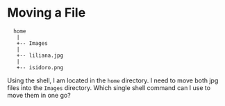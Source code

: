 # Moving a File

```text
  home
   |
   +-- Images
   |
   +-- liliana.jpg
   |
   +-- isidoro.png
```

Using the shell, I am located in the `home` directory.
I need to move both jpg files into the `Images` directory.
Which single shell command can I use to move them in one go?
